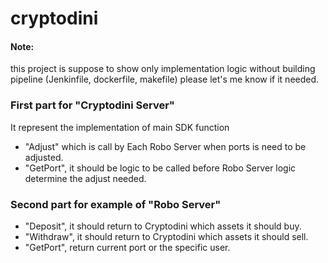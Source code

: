 # cryptodini

#### Note:
this project is suppose to show only implementation logic without building pipeline (Jenkinfile, dockerfile, makefile) please let's me know if it needed.
 

### First part for "Cryptodini Server"
It represent the implementation of main SDK function 
- "Adjust" which is call by Each Robo Server when ports is need to be adjusted.
- "GetPort", it should be logic to be called before Robo Server logic determine the adjust needed.

### Second part for example of "Robo Server"
- "Deposit", it should return to Cryptodini which assets it should buy.
- "Withdraw", it should return to Cryptodini which assets it should sell.
- "GetPort", return current port or the specific user.
